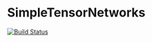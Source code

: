 # SimpleTensorNetworks

[![Build Status](https://github.com/TensorBFS/SimpleTensorNetworks.jl/workflows/CI/badge.svg)](https://github.com/TensorBFS/SimpleTensorNetworks.jl/actions)
